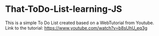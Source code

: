 # That-ToDo-List-learning-JS
This is a simple To Do List created based on a WebTutorial from Youtube.
Link to the tutorial: https://www.youtube.com/watch?v=b8sUhU_eq3g
